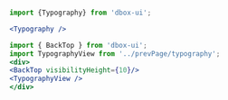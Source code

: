 


```jsx noeditor

import {Typography} from 'dbox-ui';

<Typography />

```

```jsx noeditor
import { BackTop } from 'dbox-ui';
import TypographyView from '../prevPage/typography';
<div>
<BackTop visibilityHeight={10}/>
<TypographyView />
</div>
```





